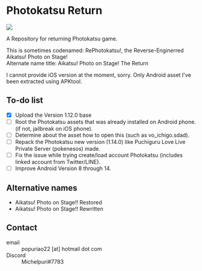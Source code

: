 # Photokatsu Return
![](https://repository-images.githubusercontent.com/514186071/c84309ce-ee93-4dd7-b92a-a70c6ef6b336)

A Repository for returning Photokatsu game.

This is sometimes codenamed: RePhotokatsu!, the Reverse-Enginerred Aikatsu! Photo on Stage!<br/>
Alternate name title: Aikatsu! Photo on Stage! The Return

I cannot provide iOS version at the moment, sorry. Only Android asset I've been extracted using APKtool.

## To-do list
- [x] Upload the Version 1.12.0 base
- [ ] Root the Photokatsu assets that was already installed on Android phone. (if not, jailbreak on iOS phone).
- [ ] Determine about the asset how to open this (such as vo_ichigo.sdad).
- [ ] Repack the Photokatsu new version (1.14.0) like Puchiguru Love Live Private Server (pokenesos) made.
- [ ] Fix the issue while trying create/load account Photokatsu (includes linked account from Twitter/LINE).
- [ ] Improve Android Version 8 through 14.

## Alternative names
* Aikatsu! Photo on Stage!! Restored
* Aikatsu! Photo on Stage!! Rewritten

## Contact

<dl>
   <dt>
   email
   </dt>
   <dd>
   popuriao22 [at] hotmail dot com
   </dd>
   <dt>
   Discord
   </dt>
   <dd>
   Michelpuri#7783
   </dd>
</dl>
